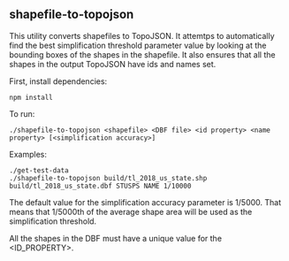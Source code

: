 ## shapefile-to-topojson

This utility converts shapefiles to TopoJSON.
It attemtps to automatically find the best simplification threshold parameter value by looking
at the bounding boxes of the shapes in the shapefile.
It also ensures that all the shapes in the output TopoJSON have ids and names set.

First, install dependencies:

    npm install

To run:

    ./shapefile-to-topojson <shapefile> <DBF file> <id property> <name property> [<simplification accuracy>]


Examples:

    ./get-test-data
    ./shapefile-to-topojson build/tl_2018_us_state.shp build/tl_2018_us_state.dbf STUSPS NAME 1/10000

The default value for the simplification accuracy parameter is 1/5000.
That means that 1/5000th of the average shape area will be used as the simplification threshold.

All the shapes in the DBF must have a unique value for the <ID_PROPERTY>.
